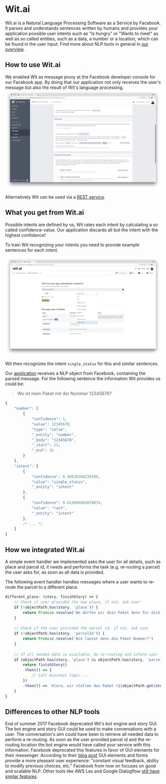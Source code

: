 # Wit.ai

Wit.ai is a Natural Language Processing Software as a Service by Facebook. It parses and understands sentences written by humans and provides your application possible user intents such as "Is hungry" or "Wants to meet" as well as so called entities, such as a data, a number or a location, which can be found in the user input. Find more about NLP tools in general in [our overview](https://github.com/senacor/InnoLabFacebookMessenger/tree/master/docs/facebook_chatbot_with_ai).

## How to use Wit.ai

We enabled Wit as message proxy at the Facebook developer console for our Facebook app. By doing that our application not only receives the user's message but also the result of Wit's language processing.
![Turn on WIT](nlp_proxy.png)

Alternatively Wit can be used via a [REST service](https://wit.ai/docs/http/20170307).

## What you get from Wit.ai

Possible intents are defined by us, Wit rates each intent by calculating a so called confidence-value. Our application discards all but the intent with the highest confidence!

To train Wit recognizing your intents you need to provide example sentences for each intent.

![Train WIT](train.png)

Wit then recognizes the intent `single_status` for this and similar sentences.

Our [application](../../digital_logistics_03/wit.ai) receives a NLP object from Facebook, containing the parsed message. For the following sentence the information Wit provides us could be:

> Wo ist mein Paket mit der Nummer 12345678?

```javascript
{
    "number": [
        {
            "confidence": 1,
            "value": 12345678,
            "type": "value",
            "_entity": "number",
            "_body": "12345678",
            "_start": 23,
            "_end": 31
        }
    ],
    "intent": [
        {
            "confidence": 0.96539204235584,
            "value": "single_status",
            "_entity": "intent"
        },
        {
            "confidence": 0.013096601070874,
            "value": "rant",
            "_entity": "intent"
        },
        /* ... */
    ]
}
```

## How we integrated Wit.ai

A simple event handler we implemented asks the user for all details, such as place and parcel id, it needs and performs the task (e.g. re-routing a parcel) the user asks for, as soon as all data is provided.

The following event handler handles messages where a user wants to re-route the parcel to a different place.

```javascript
different_place: (story, finishStory) => {
    // Check if user provided the new place, if not, ask user
    if (!objectPath.has(story, 'place')) {
        return Promise.resolve('Wo dürfen wir dein Paket denn für dich abstellen?')
    }

    // Check if the user provided the parcel id, if not, ask user
    if (!objectPath.has(story, 'parcelId')) {
        return Promise.resolve('Wie lautet denn die Paket Nummer?')
    }

    // If all needed data is available, do re-routing and inform user
    if (objectPath.has(story, 'place') && objectPath.has(story, 'parcelId')) {
        return finishStory()
        .then(() => {
            // Call business logic ...
        })
        .then(() => `Klaro, wir stellen das Paket (${objectPath.get(story, 'parcelId')}) in ${objectPath.get(story, 'place')} ab.`)
    }
}
```

## Differences to other NLP tools

End of summer 2017 Facebook deprecated Wit's bot engine and story GUI. The bot engine and story GUI could be used to make conversations with a user. The conversation's aim could have been to retrieve all needed data to perform a re-routing. As soon as the user provided parcel id and the re-routing location the bot engine would have called your service with this information. Facebook deprecated this features in favor of GUI elements for their messenger. According to their [blog post](https://wit.ai/blog/2017/07/27/sunsetting-stories) GUI elements and forms provide a more pleasant user experience: "constant visual feedback, ability to modify previous choices, etc." Facebook from now on focuses on good and scalable NLP.
Other tools like AWS Lex and Google Dialogflow [still have similar features](../).